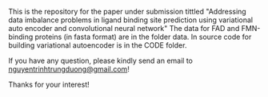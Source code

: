 This is the repository for the paper under submission tittled "Addressing data imbalance problems in ligand binding site prediction using variational auto encoder and convolutional neural network"
The data for FAD and FMN-binding proteins (in fasta format) are in the folder data.
In source code for building variational autoencoder is in the CODE folder.

If you have any question, please kindly send an email to nguyentrinhtrungduong@gmail.com!

Thanks for your interest!
